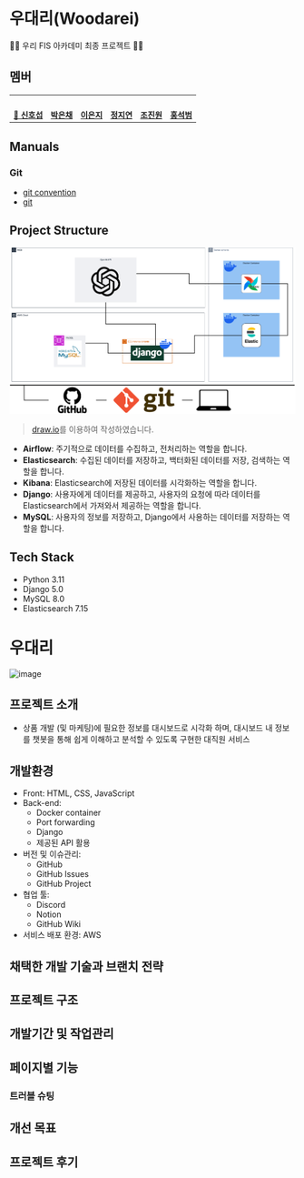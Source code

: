 # 우대리(Woodarei)

🚧🚧 우리 FIS 아카데미 최종 프로젝트 🚧🚧

## 멤버

<table>
 <tr>
    <td align="center"><a href="https://github.com/awesome98"><img src="https://avatars.githubusercontent.com/awesome98" width="150px;" alt=""></td>
    <td align="center"><a href="https://github.com/eunchaipark"><img src="https://avatars.githubusercontent.com/eunchaipark" width="150px;" alt=""></td>
    <td align="center"><a href="https://github.com/euneun9"><img src="https://avatars.githubusercontent.com/euneun9" width="150px;" alt=""></td>
    <td align="center"><a href="https://github.com/JiyeonJeong02"><img src="https://avatars.githubusercontent.com/JiyeonJeong02" width="150px;" alt=""></td>
    <td align="center"><a href="https://github.com/yonggaljjw"><img src="https://avatars.githubusercontent.com/yonggaljjw" width="150px;" alt=""></td>
    <td align="center"><a href="https://github.com/SukbeomH"><img src="https://avatars.githubusercontent.com/SukbeomH" width="150px;" alt=""></td>
  </tr>
  <tr>
    <td align="center"><a href="https://github.com/awesome98"><b>👑 신호섭</b></td>
    <td align="center"><a href="https://github.com/eunchaipark"><b>박은채</b></td>
    <td align="center"><a href="https://github.com/euneun9"><b>이은지</b></td>
    <td align="center"><a href="https://github.com/JiyeonJeong02"><b>정지연</b></td>
    <td align="center"><a href="https://github.com/yonggaljjw"><b>조진원</b></td>
    <td align="center"><a href="https://github.com/SukbeomH"><b>홍석범</b></td>
  </tr>
</table>

## Manuals

### Git

- [git convention](./Documents/Manual/gitConvention.md)
- [git](./Documents/Manual/git.md)

## Project Structure

![project structure](./Documents/diagrams/systemArchitecture.drawio.png)

> [draw.io](https://app.diagrams.net/)를 이용하여 작성하였습니다.

- **Airflow**: 주기적으로 데이터를 수집하고, 전처리하는 역할을 합니다.
- **Elasticsearch**: 수집된 데이터를 저장하고, 백터화된 데이터를 저장, 검색하는 역할을 합니다.
- **Kibana**: Elasticsearch에 저장된 데이터를 시각화하는 역할을 합니다.
- **Django**: 사용자에게 데이터를 제공하고, 사용자의 요청에 따라 데이터를 Elasticsearch에서 가져와서 제공하는 역할을 합니다.
- **MySQL**: 사용자의 정보를 저장하고, Django에서 사용하는 데이터를 저장하는 역할을 합니다.

## Tech Stack

- Python 3.11
- Django 5.0
- MySQL 8.0
- Elasticsearch 7.15

# 우대리
![image](https://github.com/user-attachments/assets/5062b5f9-07b0-44f5-8332-3aa8fc20830b)

## 프로젝트 소개
- 상품 개발 (및 마케팅)에 필요한 정보를 대시보드로 시각화 하며, 대시보드 내 정보를 챗봇을 통해 쉽게 이해하고 분석할 수 있도록 구현한 대직원 서비스

## 개발환경

- Front: HTML, CSS, JavaScript
- Back-end: 
  - Docker container
  - Port forwarding
  - Django
  - 제공된 API 활용
- 버전 및 이슈관리: 
  - GitHub
  - GitHub Issues
  - GitHub Project
- 협업 툴: 
  - Discord
  - Notion
  - GitHub Wiki
- 서비스 배포 환경: AWS


## 채택한 개발 기술과 브랜치 전략



## 프로젝트 구조


## 개발기간 및 작업관리



## 페이지별 기능




### 트러블 슈팅


## 개선 목표



## 프로젝트 후기


